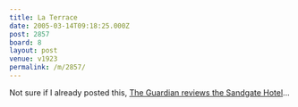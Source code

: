 ```yaml
---
title: La Terrace
date: 2005-03-14T09:18:25.000Z
post: 2857
board: 8
layout: post
venue: v1923
permalink: /m/2857/
---
```

Not sure if I already posted this, <a href="http://travel.guardian.co.uk/restaurants/story/0,13739,1003047,00.html">The Guardian reviews the Sandgate Hotel</a>...
